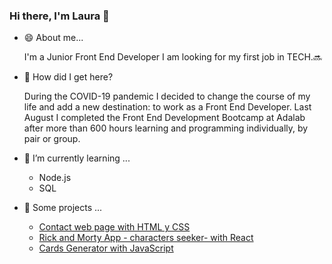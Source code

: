 ### Hi there, I'm Laura 👋

- 😄 About me...

  I'm a Junior Front End Developer I am looking for my first job in TECH.:soon:

- 🌱 How did I get here?
  
  During the COVID-19 pandemic I decided to change the course of my life and add a new destination: to work as a Front End Developer.
  Last August I completed the Front End Development Bootcamp at Adalab after more than 600 hours learning and programming individually, by pair or group. 

- 🔭 I’m currently learning ...

  - Node.js
  - SQL

- :open_file_folder: Some projects ...
  
  - [Contact web page with HTML y CSS](https://lauramoreaux.github.io/Project-Promo-J-Modulo-1-Team-7-Kappa)
  - [Rick and Morty App - characters seeker- with React](https://lauramoreaux.github.io/modulo-3-evaluacion-final-LauraMoreaux/#/)
  - [Cards Generator with JavaScript](https://lauramoreaux.github.io/project-promo-j-module-2-team-8-afternoon/)

